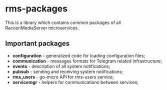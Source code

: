 # rms-packages

This is a library which contains common packages of all RacoonMediaServer microservices.

## Important packages

* **configuration** - generalized code for loading configuration files;
* **communication** - messages formats for Telegram related infrastructure;
* **events** - description of all system notifications;
* **pubsub** - sending and receiving system notifications;
* **rms_users** - go-micro API for rms-users service; 
* **servicemgr** - helpers for communications between services;